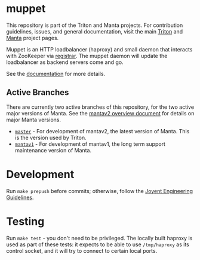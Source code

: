 <!--
    This Source Code Form is subject to the terms of the Mozilla Public
    License, v. 2.0. If a copy of the MPL was not distributed with this
    file, You can obtain one at http://mozilla.org/MPL/2.0/.
-->

<!--
    Copyright 2019 Joyent, Inc.
    Copyright 2024 MNX Cloud, Inc.
-->

# muppet

This repository is part of the Triton and Manta projects.
For contribution guidelines, issues, and general documentation, visit the main
[Triton](http://github.com/TritonDataCenter/triton) and
[Manta](http://github.com/TritonDataCenter/manta) project pages.

Muppet is an HTTP loadbalancer (haproxy) and small daemon that interacts with
ZooKeeper via [registrar](https://github.com/TritonDataCenter/registrar).  The
muppet daemon will update the loadbalancer as backend servers come and go.

See the [documentation](https://github.com/TritonDataCenter/muppet/docs/index.md)
for more details.

## Active Branches

There are currently two active branches of this repository, for the two
active major versions of Manta. See the [mantav2 overview
document](https://github.com/TritonDataCenter/manta/blob/master/docs/mantav2.md)
for details on major Manta versions.

- [`master`](../../tree/master/) - For development of mantav2, the latest
  version of Manta. This is the version used by Triton.
- [`mantav1`](../../tree/mantav1/) - For development of mantav1, the long
  term support maintenance version of Manta.

# Development

Run `make prepush` before commits; otherwise, follow the
[Joyent Engineering Guidelines](https://github.com/TritonDataCenter/eng).

# Testing

Run `make test` - you don't need to be privileged. The locally built haproxy is
used as part of these tests: it expects to be able to use `/tmp/haproxy` as its
control socket, and it will try to connect to certain local ports.
